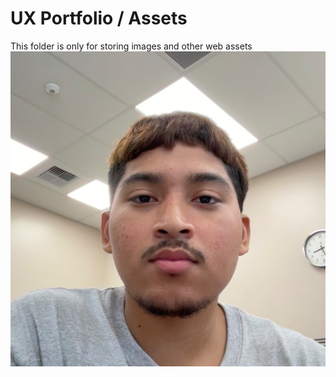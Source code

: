 # UX Portfolio / Assets

This folder is only for storing images and other web assets
![Image](https://github.com/UsabilityEngineering/ux-portfolio-Eddieprestegui/blob/master/assets/Untitled%203.jpg)
